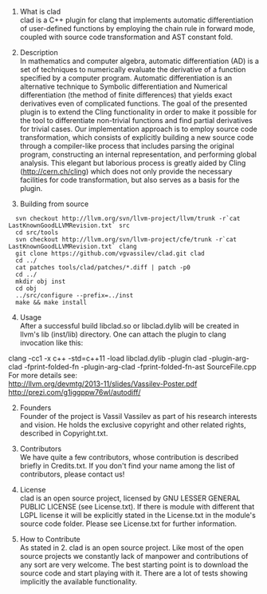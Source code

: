1. What is clad  
clad is a C++ plugin for clang that implements automatic differentiation of 
user-defined functions by employing the chain rule in forward mode, coupled with
source code transformation and AST constant fold.

2. Description  
In mathematics and computer algebra, automatic differentiation (AD) is a set of 
techniques to numerically evaluate the derivative of a function specified by a 
computer program. Automatic differentiation is an alternative technique to 
Symbolic differentiation and Numerical differentiation (the method of finite 
differences) that yields exact derivatives even of complicated functions.
The goal of the presented plugin is to extend the Cling functionality in order 
to make it possible for the tool to differentiate non-trivial functions and 
find partial derivatives for trivial cases. Our implementation approach is to 
employ source code transformation, which consists of explicitly building a 
new source code through a compiler-like process that includes parsing the 
original program, constructing an internal representation, and performing 
global analysis. This elegant but laborious process is greatly aided by 
Cling (http://cern.ch/cling) which does not only provide the necessary facilities
 for code transformation, but also serves as a basis for the plugin.

3. Building from source  
  ```
    svn checkout http://llvm.org/svn/llvm-project/llvm/trunk -r`cat LastKnownGoodLLVMRevision.txt` src
    cd src/tools
    svn checkout http://llvm.org/svn/llvm-project/cfe/trunk -r`cat LastKnownGoodLLVMRevision.txt` clang
    git clone https://github.com/vgvassilev/clad.git clad
    cd ../
    cat patches tools/clad/patches/*.diff | patch -p0
    cd ../
    mkdir obj inst
    cd obj
    ../src/configure --prefix=../inst
    make && make install
  ```

4. Usage  
After a successful build libclad.so or libclad.dylib will be created
in llvm's lib (inst/lib) directory. One can attach the plugin to clang invocation
like this:

 clang -cc1 -x c++ -std=c++11 -load libclad.dylib -plugin clad -plugin-arg-clad -fprint-folded-fn -plugin-arg-clad -fprint-folded-fn-ast SourceFile.cpp  
For more details see:  
http://llvm.org/devmtg/2013-11/slides/Vassilev-Poster.pdf  
http://prezi.com/g1iggppw76wl/autodiff/  

2. Founders  
Founder of the project is Vassil Vassilev as part of his research interests and vision. He holds the exclusive copyright and other related rights, described in Copyright.txt.

3. Contributors  
We have quite a few contributors, whose contribution is described briefly in
Credits.txt. If you don't find your name among the list of contributors, please
contact us!

4. License  
clad is an open source project, licensed by GNU LESSER GENERAL PUBLIC 
LICENSE (see License.txt). If there is module with different that LGPL license
it will be explicitly stated in the License.txt in the module's source code 
folder. 
  Please see License.txt for further information.

5. How to Contribute  
As stated in 2. clad is an open source project. Like most of the open 
source projects we constantly lack of manpower and contributions of any sort are
very welcome. The best starting point is to download the source code and start
playing with it. There are a lot of tests showing implicitly the available 
functionality.

